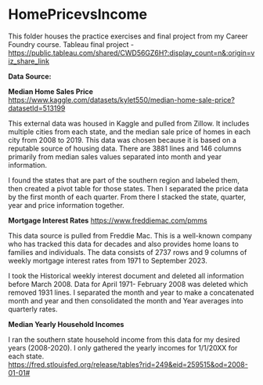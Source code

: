 # HomePricevsIncome
This folder houses the practice exercises and final project from my Career Foundry course. 
Tableau final project - https://public.tableau.com/shared/CWD56GZ6H?:display_count=n&:origin=viz_share_link 

**Data Source:**

**Median Home Sales Price**
https://www.kaggle.com/datasets/kylet550/median-home-sale-price?datasetId=513199

This external data was housed in Kaggle and pulled from Zillow. It includes multiple cities from each state, and the median sale price of homes in each city from 2008 to 2019. This data was chosen because it is based on a reputable source of housing data. There are 3881 lines and 146 columns primarily from median sales values separated into month and year information.

I found the states that are part of the southern region and labeled them, then created a pivot table for those states. Then I separated the price data by the first month of each quarter.  From there I stacked the state, quarter, year and price information together.


**Mortgage Interest Rates**
https://www.freddiemac.com/pmms

This data source is pulled from Freddie Mac. This is a well-known company who has tracked this data for decades and also provides home loans to families and individuals. The data consists of 2737 rows and 9 columns of weekly mortgage interest rates from 1971 to September 2023.

I took the Historical weekly interest document and deleted all information before March 2008. Data for April 1971- February 2008 was deleted which removed 1931 lines. I separated the month and year to make a concatenated month and year and then consolidated the month and Year averages into quarterly rates.

**Median Yearly Household Incomes**

I ran the southern state household income from this data for my desired years (2008-2020). I only gathered the yearly incomes for 1/1/20XX for each state.  
https://fred.stlouisfed.org/release/tables?rid=249&eid=259515&od=2008-01-01#  
